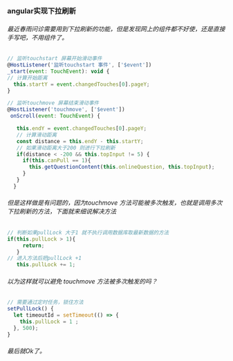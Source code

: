 ### angular实现下拉刷新

###### 最近春雨问诊需要用到下拉刷新的功能，但是发现网上的组件都不好使，还是直接手写吧，不用组件了。



 ```  JavaScript
 // 监听touchstart 屏幕开始滑动事件
 @HostListener('监听touchstart 事件', ['$event'])
 _start(event: TouchEvent): void {
// 计算开始距离   
   this.startY = event.changedTouches[0].pageY;
 }

 // 监听touchmove 屏幕结束滑动事件
 @HostListener('touchmove', ['$event'])
  onScroll(event: TouchEvent) {

    this.endY = event.changedTouches[0].pageY;
    // 计算滑动距离
    const distance = this.endY - this.startY;
    // 如果滑动距离大于200 则进行下拉刷新
    if(distance < -200 && this.topInput != 5) {
      if(this.canPull == 1){
        this.getQuestionContent(this.onlineQuestion, this.topInput);
      }
    }
   }

```

###### 但是这样做是有问题的，因为touchmove 方法可能被多次触发，也就是调用多次下拉刷新的方法，下面就来细说解决方法


 ```  JavaScript
 // 判断如果pullLock 大于1 就不执行调用数据库取最新数据的方法
 if(this.pullLock > 1){
      return;
    }
 // 进入方法后把pullLock +1    
    this.pullLock += 1;

 ```


###### 以为这样就可以避免 touchmove  方法被多次触发的吗？


 ```  JavaScript
 // 需要通过定时任务，锁住方法
 setPullLock() {
   let timeoutId = setTimeout(() => {
     this.pullLock = 1 ;
   }, 500);
 }

 ```
###### 最后就Ok了。
